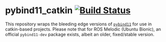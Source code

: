 # pybind11_catkin [![Build Status](https://travis-ci.org/ipab-slmc/pybind11_catkin.svg?branch=master)](https://travis-ci.org/ipab-slmc/pybind11_catkin)

This repository wraps the bleeding edge versions of [``pybind11``](https://github.com/pybind/pybind11/) for use in catkin-based projects. Please note that for ROS Melodic (Ubuntu Bionic), an official ``pybind11-dev`` package exists, albeit an older, fixed/stable version.
